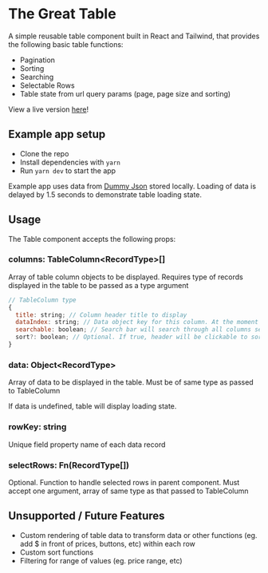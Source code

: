 # The Great Table

A simple reusable table component built in React and Tailwind, that provides the following basic table functions: 

- Pagination
- Sorting
- Searching
- Selectable Rows
- Table state from url query params (page, page size and sorting)

View a live version [here](https://the-great-table.vercel.app/)!

## Example app setup

- Clone the repo
- Install dependencies with `yarn`
- Run `yarn dev` to start the app

Example app uses data from [Dummy Json](https://dummyjson.com/) stored locally. Loading of data is delayed by 1.5 seconds to demonstrate table loading state.

## Usage

The Table component accepts the following props:

### columns: TableColumn\<RecordType>[]
Array of table column objects to be displayed. Requires type of records displayed in the table to be passed as a type argument

```js
// TableColumn type
{
  title: string; // Column header title to display
  dataIndex: string; // Data object key for this column. At the moment does not support nested objects or arrays
  searchable: boolean; // Search bar will search through all columns set to true
  sort?: boolean; // Optional. If true, header will be clickable to sort the column, alternating between ascending, descending and unsorted, in that order 
}
```
### data: Object\<RecordType>
Array of data to be displayed in the table. Must be of same type as passed to TableColumn

If data is undefined, table will display loading state.

### rowKey: string
Unique field property name of each data record

### selectRows: Fn(RecordType[])
Optional. Function to handle selected rows in parent component. Must accept one argument, array of same type as that passed to TableColumn

## Unsupported / Future Features
- Custom rendering of table data to transform data or other functions (eg. add $ in front of prices, buttons, etc) within each row
- Custom sort functions
- Filtering for range of values (eg. price range, etc)

